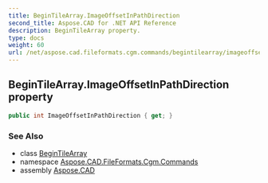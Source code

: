 ```yaml
---
title: BeginTileArray.ImageOffsetInPathDirection
second_title: Aspose.CAD for .NET API Reference
description: BeginTileArray property. 
type: docs
weight: 60
url: /net/aspose.cad.fileformats.cgm.commands/begintilearray/imageoffsetinpathdirection/
---
```

## BeginTileArray.ImageOffsetInPathDirection property

```csharp
public int ImageOffsetInPathDirection { get; }
```

### See Also

* class [BeginTileArray](../)
* namespace [Aspose.CAD.FileFormats.Cgm.Commands](../../begintilearray/)
* assembly [Aspose.CAD](../../../)


